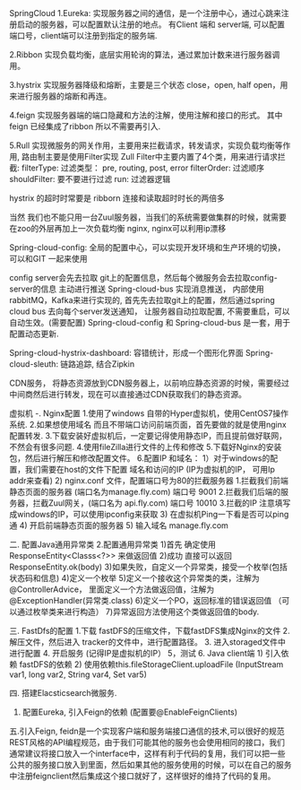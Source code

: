 SpringCloud
1.Eureka: 实现服务器之间的通信，是一个注册中心，通过心跳来注册启动的服务器，可以配置默认注册的地点。 有Client 端和 server端, 可以配置端口号，client端可以注册到指定的服务端.

2.Ribbon 实现负载均衡，底层实用轮询的算法，通过累加计数来进行服务器调用。

3.hystrix 实现服务器降级和熔断，主要是三个状态 close，open, half open，用来进行服务器的熔断和再连。

4.feign 实现服务器端的端口隐藏和方法的注解，使用注解和接口的形式。 其中feign 已经集成了ribbon 所以不需要再引入.

5.Rull 实现微服务的网关作用，主要用来拦截请求，转发请求，实现负载均衡等作用, 路由制主要是使用Filter实现 Zull Filter中主要内置了4个类，用来进行请求拦截: filterType: 过滤类型： pre, routing, post, error filterOrder: 过滤顺序 shouldFilter: 要不要进行过滤 run: 过滤器逻辑

hystrix 的超时时常要是 ribborn 连接和读取超时时长的两倍多

当然 我们也不能只用一台Zuul服务器，当我们的系统需要做集群的时候，就需要在zoo的外层再加上一次负载均衡 nginx, nginx可以利用ip漂移

Spring-cloud-config: 全局的配置中心，可以实现开发环境和生产环境的切换，可以和GIT 一起来使用

config server会先去拉取 git上的配置信息，然后每个微服务会去拉取config-server的信息
主动进行推送 Spring-cloud-bus 实现消息推送， 内部使用rabbitMQ，Kafka来进行实现的, 首先先去拉取git上的配置，然后通过spring cloud bus 去向每个server发送通知， 让服务器自动拉取配置, 不需要重启，可以自动生效。(需要配置) Spring-cloud-config 和 Spring-cloud-bus 是一套，用于配置动态更新.

Spring-cloud-hystrix-dashboard: 容错统计，形成一个图形化界面 Spring-cloud-sleuth: 链路追踪, 结合Zipkin

CDN服务， 将静态资源放到CDN服务器上，以前响应静态资源的时候，需要经过中间商然后进行转发，现在可以直接通过CDN获取我们的静态资源。

虚拟机
-. Nginx配置 1.使用了windows 自带的Hyper虚拟机，使用CentOS7操作系统. 2.如果想使用域名 而且不带端口访问前端页面，首先要做的就是使用nginx配置转发. 3.下载安装好虚拟机后，一定要记得使用静态IP，而且提前做好联网，不然会有很多问题. 4.使用fileZilla进行文件的上传和修改 5.下载好Nginx的安装包，然后进行解压和修改配置文件。 6.配置IP 和域名： 1）对于windows的配置，我们需要在host的文件下配置 域名和访问的IP (IP为虚拟机的IP， 可用Ip addr来查看) 2) nginx.conf 文件，配置端口号为80的拦截服务器 1.拦截我们前端静态页面的服务器 (端口名为manage.fly.com) 端口号 9001 2.拦截我们后端的服务器，拦截Zuul网关，(端口名为 api.fly.com) 端口号 10010 3.拦截的IP 注意填写成windows的IP，可以使用ipconfig来获取 3) 在虚拟机Ping一下看是否可以ping通 4) 开启前端静态页面的服务器 5) 输入域名 manage.fly.com

二. 配置Java通用异常类 2.配置通用异常类 1)首先 确定使用ResponseEntity<Classs<?>> 来做返回值 2)成功 直接可以返回 ResponseEntity.ok(body) 3)如果失败，自定义一个异常类，接受一个枚举(包括状态码和信息) 4)定义一个枚举 5)定义一个接收这个异常类的类，注解为 @ControllerAdvice， 里面定义一个方法做返回值，注解为@ExceptionHandler(异常类.class) 6)定义一个PO，返回标准的错误返回值 （可以通过枚举类来进行构造） 7)异常返回方法使用这个类做返回值的body.

三. FastDfs的配置 1.下载 fastDFS的压缩文件，下载fastDFS集成Nginx的文件 2. 解压文件，然后进入 tracker的文件中，进行配置路径。 3. 进入storaged文件中进行配置 4. 开启服务 (记得IP是虚拟机的IP） 5，测试 6. Java client端 1) 引入依赖 fastDFS的依赖 2) 使用依赖this.fileStorageClient.uploadFile (InputStream var1, long var2, String var4, Set var5)

四. 搭建Elacsticsearch微服务.
  1. 配置Eureka, 引入Feign的依赖 (配置要@EnableFeignClients)

五.引入Feign, feidn是一个实现客户端和服务端接口通信的技术,可以很好的规范REST风格的API编程规范，由于我们可能其他的服务也会使用相同的接口，我们通常建议将接口放入一个interface中，这样有利于代码的复用，我们可以把一些公共的服务接口放入到里面，然后如果其他的服务使用的时候，可以在自己的服务中注册feignclient然后集成这个接口就好了，这样很好的维持了代码的复用。

